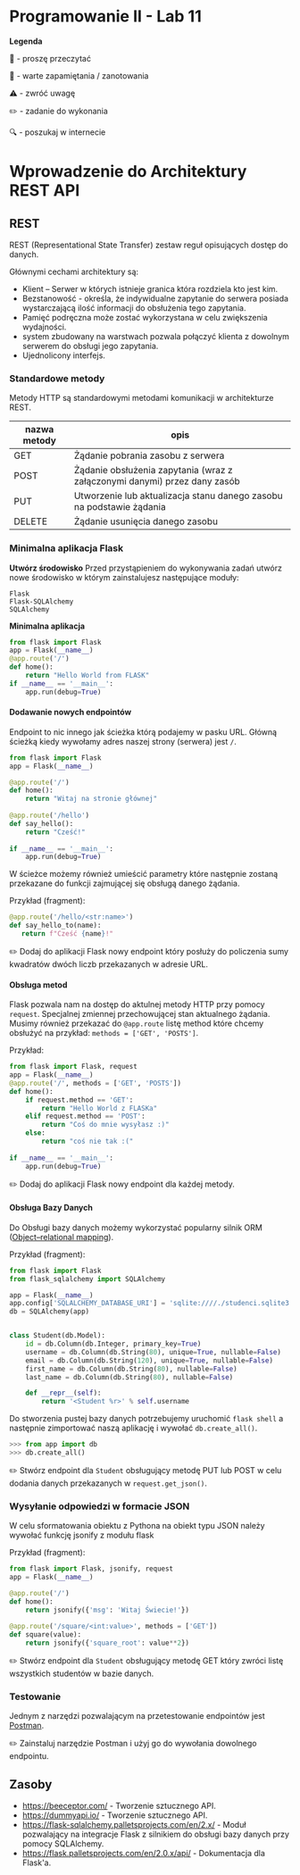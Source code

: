 # Programowanie II - Lab 11

**Legenda**

📖 - proszę przeczytać

📝 - warte zapamiętania / zanotowania

⚠️ - zwróć uwagę

✏️ - zadanie do wykonania

🔍 - poszukaj w internecie

# Wprowadzenie do Architektury REST API

## REST
REST (Representational State Transfer) zestaw reguł opisujących dostęp do danych. 

Głównymi cechami architektury są:
* Klient – Serwer w których istnieje granica która rozdziela kto jest kim.
* Bezstanowość - określa, że indywidualne zapytanie do serwera posiada wystarczającą ilość informacji do obsłużenia tego zapytania.
* Pamięć podręczna może zostać wykorzystana w celu zwiększenia wydajności.
* system zbudowany na warstwach pozwala połączyć klienta z dowolnym serwerem do obsługi jego zapytania. 
* Ujednolicony interfejs.

### Standardowe metody
Metody HTTP są standardowymi metodami komunikacji w architekturze REST.

| nazwa metody | opis |
| -------------|------|
| GET | Żądanie pobrania zasobu z serwera |
| POST | Żądanie obsłużenia zapytania (wraz z załączonymi danymi) przez dany zasób |
| PUT | Utworzenie lub aktualizacja stanu danego zasobu na podstawie żądania |
| DELETE | Żądanie usunięcia danego zasobu |



### Minimalna aplikacja Flask
__Utwórz środowisko__
Przed przystąpieniem do wykonywania zadań utwórz nowe środowisko w którym zainstalujesz następujące moduły:
```
Flask
Flask-SQLAlchemy
SQLAlchemy
```

__Minimalna aplikacja__
```python
from flask import Flask
app = Flask(__name__)
@app.route('/')
def home():
    return "Hello World from FLASK"
if __name__ == '__main__':
    app.run(debug=True)     
```

#### Dodawanie nowych endpointów
Endpoint to nic innego jak ścieżka którą podajemy w pasku URL. Główną ścieżką kiedy wywołamy adres naszej strony (serwera) jest `/`. 

```python
from flask import Flask
app = Flask(__name__)

@app.route('/')
def home():
    return "Witaj na stronie głównej"
    
@app.route('/hello')
def say_hello():
    return "Cześć!"
    
if __name__ == '__main__':
    app.run(debug=True)     
```

W ścieżce możemy również umieścić parametry które następnie zostaną przekazane do funkcji zajmującej się obsługą danego żądania.

Przykład (fragment):
 ```python
@app.route('/hello/<str:name>')
def say_hello_to(name):
    return f"Cześć {name}!"
```  

✏️ Dodaj do aplikacji Flask nowy endpoint który posłuży do policzenia sumy kwadratów dwóch liczb przekazanych w adresie URL.


#### Obsługa metod
Flask pozwala nam na dostęp do aktulnej metody HTTP przy pomocy `request`. Specjalnej zmiennej przechowującej stan aktualnego żądania.
Musimy również przekazać do `@app.route` listę method które chcemy obsłużyć na przykład: `methods = ['GET', 'POSTS']`.

Przykład:
```python
from flask import Flask, request
app = Flask(__name__)
@app.route('/', methods = ['GET', 'POSTS'])
def home():
    if request.method == 'GET':
        return "Hello World z FLASKa"
    elif request.method == 'POST':
        return "Coś do mnie wysyłasz :)"
    else:
        return "coś nie tak :("
        
if __name__ == '__main__':
    app.run(debug=True)     
```

✏️ Dodaj do aplikacji Flask nowy endpoint dla każdej metody.

#### Obsługa Bazy Danych
Do Obsługi bazy danych możemy wykorzystać popularny silnik ORM ([Object–relational mapping](https://pl.wikipedia.org/wiki/Mapowanie_obiektowo-relacyjne)).

Przykład (fragment):
```python
from flask import Flask
from flask_sqlalchemy import SQLAlchemy

app = Flask(__name__)
app.config['SQLALCHEMY_DATABASE_URI'] = 'sqlite:////./studenci.sqlite3'
db = SQLAlchemy(app)


class Student(db.Model):
    id = db.Column(db.Integer, primary_key=True)
    username = db.Column(db.String(80), unique=True, nullable=False)
    email = db.Column(db.String(120), unique=True, nullable=False)
    first_name = db.Column(db.String(80), nullable=False)
    last_name = db.Column(db.String(80), nullable=False)

    def __repr__(self):
        return '<Student %r>' % self.username
```
Do stworzenia pustej bazy danych potrzebujemy uruchomić `flask shell` a następnie zimportować naszą aplikację i wywołać `db.create_all()`.

```python
>>> from app import db
>>> db.create_all()
```

✏️ Stwórz endpoint dla `Student` obsługujący metodę PUT lub POST w celu dodania danych przekazanych w `request.get_json()`.


### Wysyłanie odpowiedzi w formacie JSON
W celu sformatowania obiektu z Pythona na obiekt typu JSON należy wywołać funkcję jsonify z modułu flask

Przykład (fragment):
```python
from flask import Flask, jsonify, request
app = Flask(__name__)

@app.route('/')
def home():
    return jsonify({'msg': 'Witaj Świecie!'})
        
@app.route('/square/<int:value>', methods = ['GET'])
def square(value):
    return jsonify({'square_root': value**2})
```

✏️ Stwórz endpoint dla `Student` obsługujący metodę GET który zwróci listę wszystkich studentów w bazie danych.

### Testowanie 
Jednym z narzędzi pozwalającym na przetestowanie endpointów jest [Postman](https://www.postman.com/).

✏️ Zainstaluj narzędzie Postman i użyj go do wywołania dowolnego endpointu.

## Zasoby
* https://beeceptor.com/ - Tworzenie sztucznego API.
* https://dummyapi.io/ - Tworzenie sztucznego API.
* https://flask-sqlalchemy.palletsprojects.com/en/2.x/ - Moduł pozwalający na integracje Flask z silnikiem do obsługi bazy danych przy pomocy SQLAlchemy.
* https://flask.palletsprojects.com/en/2.0.x/api/ - Dokumentacja dla Flask'a.
